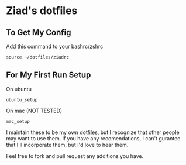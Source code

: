 # Ziad's dotfiles

To Get My Config
----------------

Add this command to your bashrc/zshrc

	source ~/dotfiles/ziadrc


For My First Run Setup
----------------------
On ubuntu

	ubuntu_setup

On mac (NOT TESTED)

	mac_setup

I maintain these to be my own dotfiles, but I recognize that other people 
may want to use them. If you have any recomendations, I can't gurantee that 
I'll incorporate them, but I'd love to hear them. 

Feel free to fork and pull request any additions you have.

